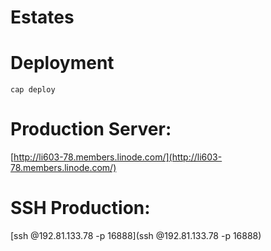 # Estates

# Deployment

```
cap deploy
```

# Production Server:

[http://li603-78.members.linode.com/](http://li603-78.members.linode.com/)

# SSH Production:

[ssh <user-name>@192.81.133.78 -p 16888](ssh <user-name>@192.81.133.78 -p 16888)

